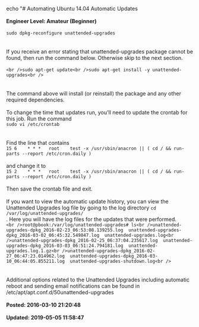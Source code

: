 echo "# Automating Ubuntu 14.04 Automatic Updates<br /><br />**Engineer Level: Amateur (Beginner)**<br /><br />```sudo dpkg-reconfigure unattended-upgrades```<br /><br /><br />If you receive an error stating that unattended-upgrades package cannot be found, then run the command below. Otherwise skip to the next section. <br /><br />```<br />sudo apt-get update<br />sudo apt-get install -y unattended-upgrades<br />```<br /><br /><br />The command above will install (or reinstall) the package and any other required dependencies. <br /><br />To change the time that updates run, you'll need to update the crontab for this job.  Run the command <br />```sudo vi /etc/crontab```<br /><br /><br />Find the line that contains<br />```15 6    * * *   root    test -x /usr/sbin/anacron || ( cd / && run-parts --report /etc/cron.daily )```<br /><br />and change it to <br />```15 2    * * *   root    test -x /usr/sbin/anacron || ( cd / && run-parts --report /etc/cron.daily )```<br /><br />Then save the crontab file and exit.<br /><br />If you want to view the automatic update history, you can view the Unattended Upgrades log file by going to the log directory ```cd /var/log/unattended-upgrades/```<br />.  Here you will have the log files for the updates that were performed.<br />```<br />root@pbook:/var/log/unattended-upgrades# ls<br />unattended-upgrades-dpkg_2016-02-23_06:53:08.139255.log  unattended-upgrades-dpkg_2016-03-02_06:45:32.549847.log  unattended-upgrades.log<br />unattended-upgrades-dpkg_2016-02-25_06:37:04.235617.log  unattended-upgrades-dpkg_2016-03-03_06:51:24.794181.log  unattended-upgrades.log.1.gz<br />unattended-upgrades-dpkg_2016-02-27_06:47:23.014962.log  unattended-upgrades-dpkg_2016-03-10_06:44:05.855211.log  unattended-upgrades-shutdown.log<br />```<br /><br /><br />Additional options related to the Unattended Upgrades including automatic reboot and sending email notifications can be found in <br />/etc/apt/apt.conf.d/50unattended-upgrades<br /><br />**Posted: 2016-03-10 21:20:48**<br /><br />**Updated: 2019-05-05 11:58:47**<br /><br />
